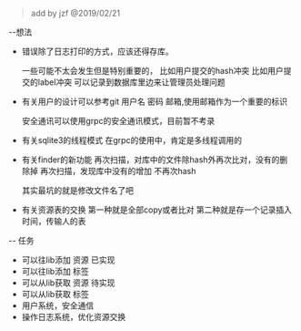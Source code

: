 > add by jzf @2019/02/21

--想法

* 错误除了日志打印的方式，应该还得存库。

    一些可能不太会发生但是特别重要的，
    比如用户提交的hash冲突
    比如用户提交的label冲突
    可以记录到数据库里边来让管理员处理问题
* 有关用户的设计可以参考git
    用户名
    密码
    邮箱,使用邮箱作为一个重要的标识

    安全通讯可以使用grpc的安全通讯模式，目前暂不考录
* 有关sqlite3的线程模式
    在grpc的使用中，肯定是多线程调用的
* 有关finder的新功能
    再次扫描，对库中的文件除hash外再次比对，没有的删除掉
    再次扫描，发现库中没有的增加
    不再次hash

    其实最坑的就是修改文件名了吧
* 有关资源表的交换
    第一种就是全部copy或者比对
    第二种就是存一个记录插入时间，传输人的表

-- 任务

* 可以往lib添加 资源 已实现
* 可以往lib添加 标签
* 可以从lib获取 资源 待实现
* 可以从lib获取 标签
* 用户系统，安全通信
* 操作日志系统，优化资源交换

